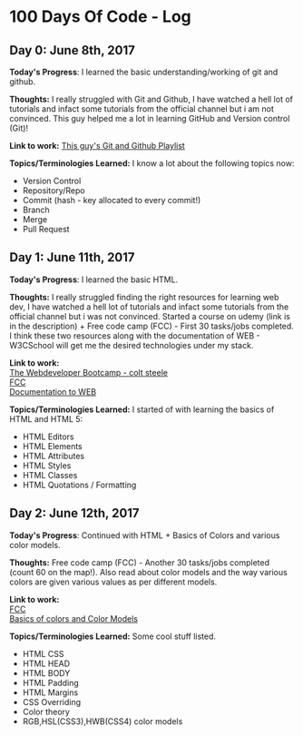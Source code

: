 # 100 Days Of Code - Log

## Day 0: June 8th, 2017 
**Today's Progress**: I learned the basic understanding/working of git and github.

**Thoughts:** I really struggled with Git and Github, I have watched a hell lot of tutorials and infact some tutorials from the official channel but i am not convinced. This guy helped me a lot in learning GitHub and Version control (Git)!

**Link to work:** [This guy's Git and Github Playlist](https://www.youtube.com/watch?v=BCQHnlnPusY&index=1&list=PLRqwX-V7Uu6ZF9C0YMKuns9sLDzK6zoiV)

**Topics/Terminologies Learned:** I know a lot about the following topics now:
<ul style="list-style-type:disc">
<li>Version Control</li>
<li>Repository/Repo</li>
<li>Commit (hash - key allocated to every commit!)</li>
<li>Branch</li>
<li>Merge</li>
<li>Pull Request</li>
</ul> 

## Day 1: June 11th, 2017 
**Today's Progress**: I learned the basic HTML.

**Thoughts:** I really struggled finding the right resources for learning web dev, I have watched a hell lot of tutorials and infact some tutorials from the official channel but i was not convinced. Started a course on udemy (link is in the description) + Free code camp (FCC) - First 30 tasks/jobs completed. I think these two resources along with the documentation of WEB - W3CSchool will get me the desired technologies under my stack.

**Link to work:** <br>[The Webdeveloper Bootcamp - colt steele](https://www.udemy.com/the-web-developer-bootcamp)<br>
                  [FCC](https://www.freecodecamp.com/)<br>
                  [Documentation to WEB](https://www.w3schools.com/)


**Topics/Terminologies Learned:** I started of with learning the basics of HTML and HTML 5:
<ul style="list-style-type:disc">
<li>HTML Editors</li>
<li>HTML Elements</li>
<li>HTML Attributes</li>
<li>HTML Styles</li>
<li>HTML Classes</li>
<li>HTML Quotations / Formatting</li>
</ul> 

## Day 2: June 12th, 2017 
**Today's Progress**: Continued with HTML + Basics of Colors and various color models.

**Thoughts:** Free code camp (FCC) - Another 30 tasks/jobs completed (count 60 on the map!). Also read about color models and the way various colors are given various values as per different models. 

**Link to work:** <br>
                  [FCC](https://www.freecodecamp.com/)<br>
                  [Basics of colors and Color Models](https://www.w3schools.com/colors/)


**Topics/Terminologies Learned:** Some cool stuff listed.
<ul style="list-style-type:disc">
<li>HTML CSS</li>
<li>HTML HEAD</li>
<li>HTML BODY</li>
<li>HTML Padding</li>
<li>HTML Margins</li>
<li>CSS Overriding</li>
<li>Color theory</li>
<li>RGB,HSL(CSS3),HWB(CSS4) color models</li>
</ul> 
